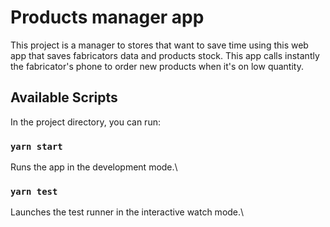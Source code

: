 # Products manager app

This project is a manager to stores that want to save time using this web app that saves fabricators data and products stock.
This app calls instantly the fabricator's phone to order new products when it's on low quantity.

## Available Scripts

In the project directory, you can run:

### `yarn start`

Runs the app in the development mode.\

### `yarn test`

Launches the test runner in the interactive watch mode.\
